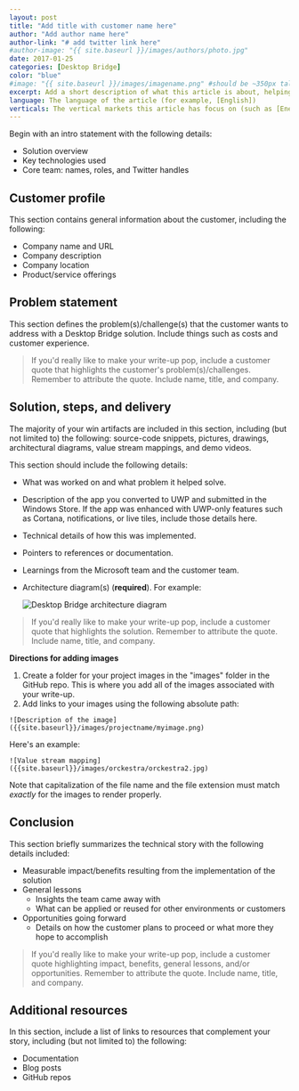 ```yaml
---
layout: post
title: "Add title with customer name here"
author: "Add author name here"
author-link: "# add twitter link here"
#author-image: "{{ site.baseurl }}/images/authors/photo.jpg"
date: 2017-01-25
categories: [Desktop Bridge]
color: "blue"
#image: "{{ site.baseurl }}/images/imagename.png" #should be ~350px tall
excerpt: Add a short description of what this article is about, helping a fellow developer understand why they would want to read it. What value will they get out of reading it? Focus on the problem or technologies and let that be the guiding light.
language: The language of the article (for example, [English])
verticals: The vertical markets this article has focus on (such as [Energy, Manufacturing & Resources, Financial Services, Public Sector, "Retail, Consumer Products & Services", Environmental, Communications/Media, Transportation & Logistics, Smart Cities, Agricultural, Environmental, Healthcare, Other])
---
```


Begin with an intro statement with the following details:

- Solution overview
- Key technologies used
- Core team: names, roles, and Twitter handles 
 
## Customer profile ##

This section contains general information about the customer, including the following:

- Company name and URL
- Company description
- Company location
- Product/service offerings

## Problem statement ##

This section defines the problem(s)/challenge(s) that the customer wants to address with a Desktop Bridge solution. Include things such as costs and customer experience.

> If you'd really like to make your write-up pop, include a customer quote that highlights the customer's problem(s)/challenges. Remember to attribute the quote. Include name, title, and company.

## Solution, steps, and delivery ##

The majority of your win artifacts are included in this section, including (but not limited to) the following: source-code snippets, pictures, drawings, architectural diagrams, value stream mappings, and demo videos.

This section should include the following details:

- What was worked on and what problem it helped solve.
- Description of the app you converted to UWP and submitted in the Windows Store. If the app was enhanced with UWP-only features such as Cortana, notifications, or live tiles, include those details here.
- Technical details of how this was implemented.
- Pointers to references or documentation.
- Learnings from the Microsoft team and the customer team.
- Architecture diagram(s) (**required**). For example:

  ![Desktop Bridge architecture diagram](/images/templates/desktopbridgearchitecture.png)

> If you'd really like to make your write-up pop, include a customer quote that highlights the solution. Remember to attribute the quote. Include name, title, and company.

**Directions for adding images**

1. Create a folder for your project images in the "images" folder in the GitHub repo. This is where you add all of the images associated with your write-up.
2. Add links to your images using the following absolute path:

  `![Description of the image]({{site.baseurl}}/images/projectname/myimage.png)`

  Here's an example: 

  `![Value stream mapping]({{site.baseurl}}/images/orckestra/orckestra2.jpg)`

Note that capitalization of the file name and the file extension must match *exactly* for the images to render properly.
 
## Conclusion ##

This section briefly summarizes the technical story with the following details included:

- Measurable impact/benefits resulting from the implementation of the solution
- General lessons
  - Insights the team came away with
  - What can be applied or reused for other environments or customers
- Opportunities going forward
  - Details on how the customer plans to proceed or what more they hope to accomplish

> If you'd really like to make your write-up pop, include a customer quote highlighting impact, benefits, general lessons, and/or opportunities. Remember to attribute the quote. Include name, title, and company.

## Additional resources ##

In this section, include a list of links to resources that complement your story, including (but not limited to) the following:

- Documentation
- Blog posts
- GitHub repos

